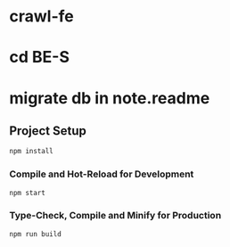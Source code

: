# crawl-fe
# cd BE-S
# migrate db in note.readme

## Project Setup

```sh
npm install
```

### Compile and Hot-Reload for Development

```sh
npm start
```

### Type-Check, Compile and Minify for Production

```sh
npm run build
```
